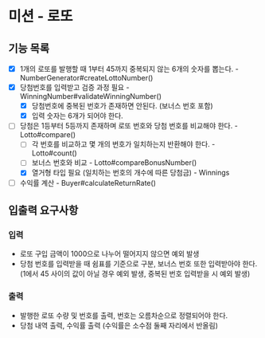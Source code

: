 # 미션 - 로또

## 기능 목록
- [x] 1개의 로또를 발행할 때 1부터 45까지 중복되지 않는 6개의 숫자를 뽑는다. - NumberGenerator#createLottoNumber()
- [x] 당첨번호를 입력받고 검증 과정 필요 - WinningNumber#validateWinningNumber()
  - [x] 당첨번호에 중복된 번호가 존재하면 안된다. (보너스 번호 포함)
  - [x] 입력 숫자는 6개가 되어야 한다.
- [ ] 당첨은 1등부터 5등까지 존재하며 로또 번호와 당첨 번호를 비교해야 한다. - Lotto#compare()
  - [ ] 각 번호를 비교하고 몇 개의 번호가 일치하는지 반환해야 한다. - Lotto#count()
  - [ ] 보너스 번호와 비교 - Lotto#compareBonusNumber()
  - [x] 열거형 타입 필요 (일치하는 번호의 개수에 따른 당첨금) - Winnings
- [ ] 수익률 계산 - Buyer#calculateReturnRate()

## 입출력 요구사항
### 입력
- 로또 구입 금액이 1000으로 나누어 떨어지지 않으면 예외 발생
- 당첨 번호를 입력받을 때 쉼표를 기준으로 구분, 보너스 번호 또한 입력받아야 한다. 
   (1에서 45 사이의 값이 아닐 경우 예외 발생, 중복된 번호 입력받을 시 예외 발생)
### 출력
- 발행한 로또 수량 및 번호를 출력, 번호는 오름차순으로 정렬되어야 한다.
- 당첨 내역 출력, 수익률 출력 (수익률은 소수점 둘째 자리에서 반올림)